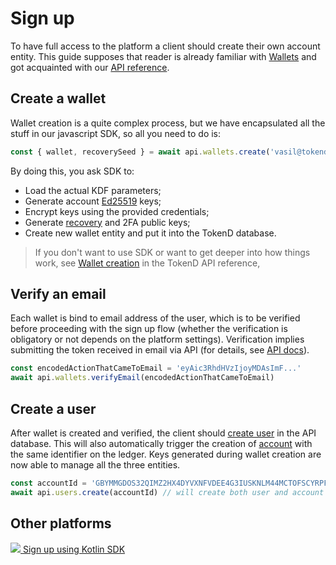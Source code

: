 # Sign up

To have full access to the platform a client should create their own account entity. This guide supposes that reader is already familiar with [Wallets](../technical-details/key-entities/wallet.md) and got acquainted with our [API reference](https://tokend.gitlab.io/docs#wallets).

## Create a wallet

Wallet creation is a quite complex process, but we have encapsulated all the stuff in our javascript SDK, so all you need to do is:

```javascript
const { wallet, recoverySeed } = await api.wallets.create('vasil@tokend.io', 'p@ssw0rd')
```

By doing this, you ask SDK to:

* Load the actual KDF parameters;
* Generate account [Ed25519](https://ed25519.cr.yp.to/) keys;
* Encrypt keys using the provided credentials;
* Generate [recovery](password_change_recovery.md) and 2FA public keys;
* Create new wallet entity and put it into the TokenD database.

> If you don't want to use SDK or want to get deeper into how things work, see [Wallet creation](https://tokend.gitlab.io/docs#create-wallet) in the TokenD API reference,

## Verify an email

Each wallet is bind to email address of the user, which is to be verified before proceeding with the sign up flow \(whether the verification is obligatory or not depends on the platform settings\). Verification implies submitting the token received in email via API \(for details, see [API docs](https://tokend.gitlab.io/docs#email-verification)\).

```javascript
const encodedActionThatCameToEmail = 'eyAic3RhdHVzIjoyMDAsImF...'
await api.wallets.verifyEmail(encodedActionThatCameToEmail)
```

## Create a user

After wallet is created and verified, the client should [create user](https://tokend.gitlab.io/docs#create-user) in the API database. This will also automatically trigger the creation of [account](../technical-details/key-entities/accounts.md) with the same identifier on the ledger. Keys generated during wallet creation are now able to manage all the three entities.

```javascript
const accountId = 'GBYMMGDOS32QIMZ2HX4DYVXNFVDEE4G3IUSKNLM44MCTOFSCYRPF7KDE'
await api.users.create(accountId) // will create both user and account
```

## Other platforms

[![](https://kotlinlang.org/assets/images/favicon.ico) Sign up using Kotlin SDK](https://github.com/tokend/kotlin-sdk/wiki/Sign-up)

